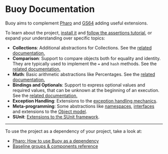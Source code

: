 # Buoy Documentation

Buoy aims to complement [Pharo](https://www.pharo.org) and [GS64](https://gemtalksystems.com/products/gs64/)
adding useful extensions.

To learn about the project, [install it](how-to/how-to-load-in-pharo.md) and
[follow the assertions tutorial](tutorial/Assertions.md), or expand your
understanding over specific topics:

- **Collections**: Additional abstractions for Collections.
  See the [related documentation.](reference/Collections.md)
- **Comparison**: Support to compare objects both for equality and identity.
  They are typically used to implement the `=` and `hash` methods. See the
[related documentation.](reference/Comparison.md)
- **Math**: Basic arithmetic abstractions like Percentages. See the
[related documentation.](reference/Math.md)
- **Bindings and Optionals**: Support to express optional values and
  required values, that can be unknown at the beginning of an execution.
  See the [related documentation.](reference/BindingsAndOptionals.md)
- **Exception Handling**: Extensions to the [exception handling mechanics](reference/ExceptionHandling.md).
- **Meta-programming**: Some abstractions like [namespaces](reference/Namespaces.md),
[interfaces](reference/Interfaces.md) and extensions to the [Object model](reference/MOP.md).
- **SUnit**: [Extensions to the SUnit framework](reference/SUnit.md).

---

To use the project as a dependency of your project, take a look at:

- [Pharo: How to use Buoy as a dependency](how-to/how-to-use-as-dependency-in-pharo.md)
- [Baseline groups & components reference](reference/Baseline-groups.md)

